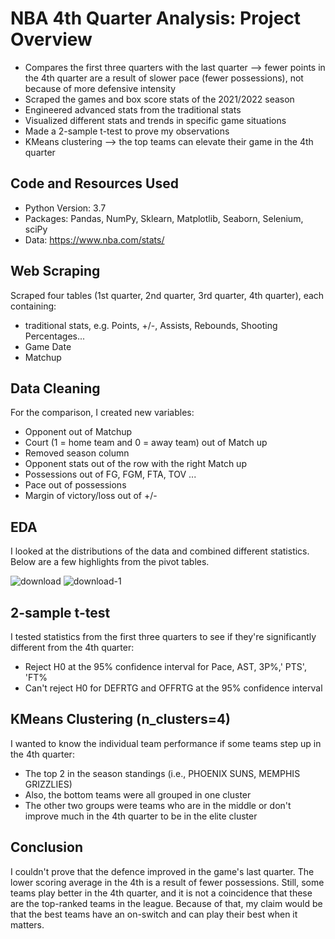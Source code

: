 # NBA 4th Quarter Analysis: Project Overview
* Compares the first three quarters with the last quarter --> fewer points in the 4th quarter are a result of slower pace (fewer possessions), not because of more defensive intensity
* Scraped the games and box score stats of the 2021/2022 season
* Engineered advanced stats from the traditional stats
* Visualized different stats and trends in specific game situations
* Made a 2-sample t-test to prove my observations
* KMeans clustering --> the top teams can elevate their game in the 4th quarter

## Code and Resources Used 
* Python Version: 3.7  
* Packages: Pandas, NumPy, Sklearn, Matplotlib, Seaborn, Selenium, sciPy 
* Data: https://www.nba.com/stats/

## Web Scraping
Scraped four tables (1st quarter, 2nd quarter, 3rd quarter, 4th quarter), each containing:
* traditional stats, e.g. Points, +/-, Assists, Rebounds, Shooting Percentages...
* Game Date
* Matchup

## Data Cleaning
For the comparison, I created new variables:
* Opponent out of Matchup
* Court (1 = home team and 0 = away team) out of Match up
* Removed season column
* Opponent stats out of the row with the right Match up
* Possessions out of FG, FGM, FTA, TOV ...
* Pace out of possessions
* Margin of victory/loss out of +/-

## EDA
I looked at the distributions of the data and combined different statistics. Below are a few highlights from the pivot tables. 

![download](https://user-images.githubusercontent.com/60159274/193351786-0b2b62b7-9c17-445d-9e38-69ec83c56478.png)
![download-1](https://user-images.githubusercontent.com/60159274/193351801-02bda442-2f59-45e7-8399-af5524890c3e.png)

## 2-sample t-test
I tested statistics from the first three quarters to see if they're significantly different from the 4th quarter:
* Reject H0 at the 95% confidence interval for Pace, AST, 3P%,' PTS', 'FT%
* Can't reject H0 for DEFRTG and OFFRTG at the 95% confidence interval

## KMeans Clustering (n_clusters=4)
I wanted to know the individual team performance if some teams step up in the 4th quarter:
* The top 2 in the season standings (i.e., PHOENIX SUNS, MEMPHIS GRIZZLIES)
* Also, the bottom teams were all grouped in one cluster
* The other two groups were teams who are in the middle or don't improve much in the 4th quarter to be in the elite cluster

## Conclusion
I couldn't prove that the defence improved in the game's last quarter. The lower scoring average in the 4th is a result of fewer possessions.
Still, some teams play better in the 4th quarter, and it is not a coincidence that these are the top-ranked teams in the league. Because of that, my claim would be that the best teams have an on-switch and can play their best when it matters.
